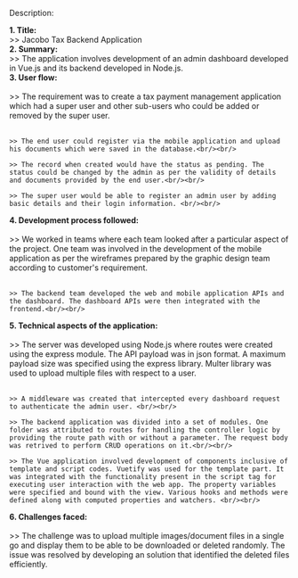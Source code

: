 Description:

**1. Title:**
<br/>
    >> Jacobo Tax Backend Application
<br/>
**2. Summary:**
    <br/>
    >> The application involves development of an admin dashboard developed in Vue.js and its backend developed in Node.js. 
<br/>
**3. User flow:**
<br/><br/>
    >> The requirement was to create a tax payment management application which had a super user and other sub-users who could be added or removed by the super user.<br/><br/>

    >> The end user could register via the mobile application and upload his documents which were saved in the database.<br/><br/>

    >> The record when created would have the status as pending. The status could be changed by the admin as per the validity of details and documents provided by the end user.<br/><br/>

    >> The super user would be able to register an admin user by adding basic details and their login information. <br/><br/>

**4. Development process followed:**
<br/><br/>
    >> We worked in teams where each team looked after a particular aspect of the project. One team was involved in the development of the mobile application as per the wireframes prepared by the graphic design team according to customer's requirement.<br/><br/>

    >> The backend team developed the web and mobile application APIs and the dashboard. The dashboard APIs were then integrated with the frontend.<br/><br/>

**5. Technical aspects of the application:**
<br/><br/>
    >> The server was developed using Node.js where routes were created using the express module. The API payload was in json format. A maximum payload size was specified using the express library. Multer library was used to upload multiple files with respect to a user.<br/><br/>

    >> A middleware was created that intercepted every dashboard request to authenticate the admin user. <br/><br/>

    >> The backend application was divided into a set of modules. One folder was attributed to routes for handling the controller logic by providing the route path with or without a parameter. The request body was retrived to perform CRUD operations on it.<br/><br/>

    >> The Vue application involved development of components inclusive of template and script codes. Vuetify was used for the template part. It was integrated with the functionality present in the script tag for executing user interaction with the web app. The property variables were specified and bound with the view. Various hooks and methods were defined along with computed properties and watchers. <br/><br/>

**6. Challenges faced:**
<br/><br/>
    >> The challenge was to upload multiple images/document files in a single go and display them to be able to be downloaded or deleted randomly. The issue was resolved by developing an solution that identified the deleted files efficiently.
